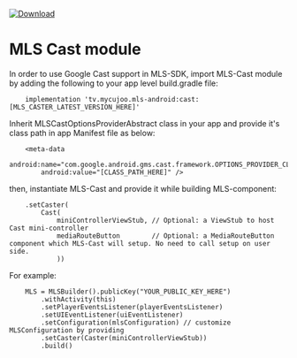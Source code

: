 [ ![Download](https://api.bintray.com/packages/mycujoo/mls/cast/images/download.svg) ](https://bintray.com/mycujoo/mls/cast/_latestVersion)
# MLS Cast module
In order to use Google Cast support in MLS-SDK, import MLS-Cast module by adding the following to your app level build.gradle file:

        implementation 'tv.mycujoo.mls-android:cast:[MLS_CASTER_LATEST_VERSION_HERE]'
        
Inherit MLSCastOptionsProviderAbstract class in your app and provide it's class path in app Manifest file as below:

        <meta-data
            android:name="com.google.android.gms.cast.framework.OPTIONS_PROVIDER_CLASS_NAME"
            android:value="[CLASS_PATH_HERE]" />
            
then, instantiate MLS-Cast and provide it while building MLS-component:

        .setCaster(
            Cast(
                miniControllerViewStub, // Optional: a ViewStub to host Cast mini-controller
                mediaRouteButton        // Optional: a MediaRouteButton component which MLS-Cast will setup. No need to call setup on user side.
                ))
        
For example:

        MLS = MLSBuilder().publicKey("YOUR_PUBLIC_KEY_HERE")
            .withActivity(this)
            .setPlayerEventsListener(playerEventsListener)
            .setUIEventListener(uiEventListener)
            .setConfiguration(mlsConfiguration) // customize MLSConfiguration by providing
            .setCaster(Caster(miniControllerViewStub))
            .build()